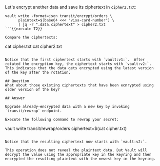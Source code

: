 Let's encrypt another data and save its ciphertext in `cipher2.txt`:

```
vault write -format=json transit/encrypt/orders \
      plaintext=$(base64 <<< "visa-card-number") \
      | jq -r ".data.ciphertext" > cipher2.txt
```{{execute T2}}

Compare the ciphertexts:

```
cat cipher.txt
cat cipher2.txt
```{{execute T2}}

Notice that the first ciphertext starts with `vault:v1:`.  After rotated the encryption key, the ciphertext starts with `vault:v2:`.  This indicates that the data gets encrypted using the latest version of the key after the rotation.

## Question
What about those existing ciphertexts that have been ecnrypted using older version of the key?

## Answer

Upgrade already-encrypted data with a new key by invoking `transit/rewrap` endpoint.  

Execute the following command to rewrap your secret:

```
vault write transit/rewrap/orders ciphertext=$(cat cipher.txt)
```{{execute T2}}

Notice that the resulting ciphertext now starts with `vault:v2:`.  

This operation does not reveal the plaintext data. But Vault will decrypt the value using the appropriate key in the keyring and then encrypted the resulting plaintext with the newest key in the keyring.
